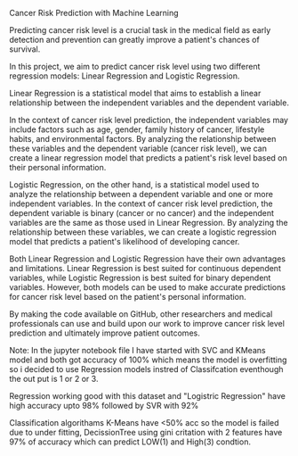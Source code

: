 Cancer Risk Prediction with Machine Learning 

Predicting cancer risk level is a crucial task in the medical field as early detection and prevention can greatly improve a patient's chances of survival. 

In this project, we aim to predict cancer risk level using two different regression models: Linear Regression and Logistic Regression.

Linear Regression is a statistical model that aims to establish a linear relationship between the independent variables and the dependent variable. 

In the context of cancer risk level prediction, the independent variables may include factors such as age, gender, family history of cancer, lifestyle habits, and environmental factors. 
By analyzing the relationship between these variables and the dependent variable (cancer risk level), we can create a linear regression model that predicts a patient's risk level based on their personal information.

Logistic Regression, on the other hand, is a statistical model used to analyze the relationship between a dependent variable and one or more independent variables. 
In the context of cancer risk level prediction, the dependent variable is binary (cancer or no cancer) and the independent variables are the same as those used in Linear Regression. 
By analyzing the relationship between these variables, we can create a logistic regression model that predicts a patient's likelihood of developing cancer.

Both Linear Regression and Logistic Regression have their own advantages and limitations. 
Linear Regression is best suited for continuous dependent variables, while Logistic Regression is best suited for binary dependent variables.
However, both models can be used to make accurate predictions for cancer risk level based on the patient's personal information.

By making the code available on GitHub, other researchers and medical professionals can use and build upon our work to improve cancer risk level prediction and ultimately improve patient outcomes.

Note: 
In the jupyter notebook file I have started with SVC and KMeans model and both got accuracy of 100% which means the model is overfitting so i decided to use Regression models instred of Classifcation eventhough the out put is 1 or 2 or 3.

Regression working good with this dataset and "Logistric Regression" have high accuracy upto 98% followed by SVR with 92%

Classification algorithams K-Means have <50% acc so the model is failed due to under fitting,
DecissionTree using gini critation with 2 features have 97% of accuracy which can predict LOW(1) and High(3) condtion.

